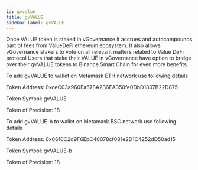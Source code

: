 ```yaml
---
id: gvvalue
title: gvVALUE
sidebar_label: gvVALUE
---
```



Once VALUE token is staked in vGovernance it accrues and autocompounds part of fees from ValueDeFi ethereum ecosystem.
It also allows vGovernance stakers to vote on all relevant matters related to Value DeFi protocol
Users that stake their VALUE in vGovernance have option to bridge over their gvVALUE tokens to Binance Smart Chain
for even more benefits.

To add gvVALUE to wallet on Metamask ETH network use following details

Token Address: 0xceC03a960Ea678A2B6EA350fe0DbD1807B22D875

Token Symbol: gvVALUE

Token of Precision: 18


To add gvVALUE-b to wallet on Metamask BSC network use following details

Token Address: 0x0610C2d9F6EbC40078cf081e2D1C4252dD50ad15

Token Symbol: gvVALUE-b

Token of Precision: 18
